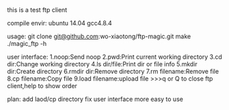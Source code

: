 this is a test ftp client 

compile envir:
	ubuntu 14.04
	gcc4.8.4

usage:
	git clone git@github.com:wo-xiaotong/ftp-magic.git
	make
	./magic_ftp -h

user interface:
	1.noop:Send noop 
	2.pwd:Print current working directory 
	3.cd dir:Change working directory
	4.ls dir/file:Print dir or file info 
	5.mkdir dir:Create directory 
	6.rmdir dir:Remove directory 
	7.rm filename:Remove file 
	8.cp filename:Copy file
	9.load filename:upload file
	>>>q or Q to close ftp client,help to show order 

plan:
	add laod/cp directory 
	fix user interface more easy to use
